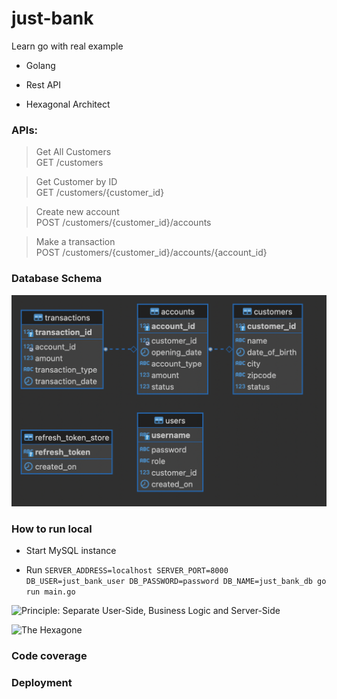 # just-bank

Learn go with real example

- Golang

- Rest API

- Hexagonal Architect

### APIs:

> Get All Customers      
GET  /customers


> Get Customer by ID    
GET  /customers/{customer_id}

> Create new account    
POST /customers/{customer_id}/accounts

> Make a transaction     
POST /customers/{customer_id}/accounts/{account_id}

### Database Schema

![EPR Just Bank](./just-bank-db.png)
### How to run local


- Start MySQL instance

- Run `SERVER_ADDRESS=localhost SERVER_PORT=8000 DB_USER=just_bank_user DB_PASSWORD=password DB_NAME=just_bank_db go run main.go`

![Principle: Separate User-Side, Business Logic and Server-Side](https://blog.octo.com/wp-content/uploads/2020/06/archi_hexa_en_00.png)

![The Hexagone](https://blog.octo.com/wp-content/uploads/2020/06/archi_hexa_en_06.png)

### Code coverage

### Deployment